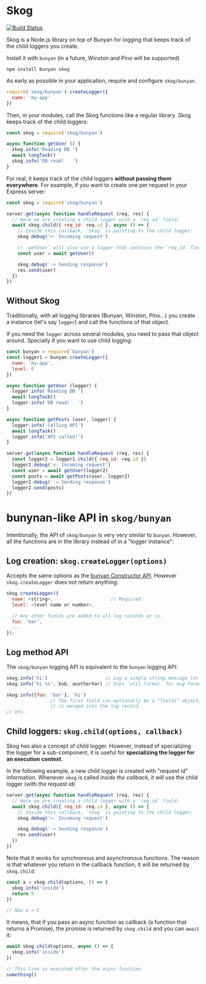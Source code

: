 # Skog

[![Build Status](https://travis-ci.org/KTH/skog.svg?branch=master)](https://travis-ci.org/KTH/skog)

Skog is a Node.js library on top of Bunyan for logging that keeps track of the child loggers you create.

Install it with `bunyan` (in a future, Winston and Pino will be supported)

```
npm install bunyan skog
```

As early as possible in your application, require and configure `skog/bunyan`.

```js
require('skog/bunyan').createLogger({
  name: 'my-app'
})
```

Then, in your modules, call the Skog functions like a regular library. Skog keeps track of the child loggers:

```js
const skog = require('skog/bunyan')

async function getUser () {
  skog.info('Reading DB ')
  await longTask()
  skog.info('DB read!   ')
}
```

For real, it keeps track of the child loggers **without passing them everywhere**. For example, if you want to create one per request in your Express server:


```js
const skog = require('skog/bunyan')

server.get(async function handleRequest (req, res) {
  // Here we are creating a child logger with a `req_id` field:
  await skog.child({ req_id: req.id }, async () => {
    // Inside this callback, `skog` is pointing to the child logger:
    skog.debug('<- Incoming request')

    // `getUser` will also use a logger that contains the `req_id` field
    const user = await getUser()

    skog.debug('-> Sending response')
    res.send(user)
  })
})
```

## Without Skog

Traditionally, with all logging libraries (Bunyan, Winston, Pino...) you create a instance (let's say `logger`) and call the functions of that object.

If you need the `logger` across several modules, you need to pass that object around. Specially if you want to use child logging:

```js
const bunyan = require('bunyan')
const logger1 = bunyan.createLogger({
  name: 'my-app',
  level: 0
})

async function getUser (logger) {
  logger.info('Reading DB ')
  await longTask()
  logger.info('DB read!   ')
}

async function getPosts (user, logger) {
  logger.info('Calling API')
  await longTask()
  logger.info('API called!')
}

server.get(async function handleRequest (req, res) {
  const logger2 = logger1.child({ req_id: req.id })
  logger2.debug('<- Incoming request')
  const user = await getUser(logger2)
  const posts = await getPosts(user, logger2)
  logger2.debug('-> Sending response')
  logger2.send(posts)
})
```

# bunynan-like API in `skog/bunyan`

Intentionally, the API of `skog/bunyan` is very very similar to `bunyan`. However, all the functions are in the library instead of in a "logger instance":

## Log creation: `skog.createLogger(options)`

Accepts the same options as the [bunyan Constructor API](https://github.com/trentm/node-bunyan#constructor-api). However `skog.createLogger` does not return anything:

```js
skog.createLogger({
  name: <string>,                     // Required
  level: <level name or number>,

  // Any other fields are added to all log records as is.
  foo: 'bar',
  ...
});
```

## Log method API

The `skog/bunyan` logging API is equivalent to the `bunyan` logging API:

```js
skog.info('hi')                     // Log a simple string message (or number).
skog.info('hi %s', bob, anotherVar) // Uses `util.format` for msg formatting.

skog.info({foo: 'bar'}, 'hi')
                // The first field can optionally be a "fields" object, which
                // is merged into the log record.
// etc.
```

## Child loggers: `skog.child(options, callback)`

Skog has also a concept of child logger. However, instead of specializing the logger for a sub-component, it is useful for **specializing the logger for an execution context**.

In the following example, a new child logger is created with "request id" information. Whenever `skog` is called *inside the callback*, it will use the child logger (with the request id)

```js
server.get(async function handleRequest (req, res) {
  // Here we are creating a child logger with a `req_id` field:
  await skog.child({ req_id: req.id }, async () => {
    // Inside this callback, `skog` is pointing to the child logger:
    skog.debug('<- Incoming request')

    skog.debug('-> Sending response')
    res.send(user)
  })
})
```

Note that it works for synchronous and asynchronous functions. The reason is that whatever you return in the callback function, it will be returned by `skog.child`:

```js
const a = skog.child(options, () => {
  skog.info('inside')
  return 5
})

// Now a = 5
```

It means, that if you pass an async function as callback (a function that returns a Promise), the promise is returned by `skog.child` and you can `await` it:

```js
await skog.child(options, async () => {
  skog.info('inside')
})

// This line is executed after the async function
something()
```